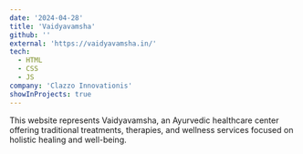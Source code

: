 ```yaml
---
date: '2024-04-28'
title: 'Vaidyavamsha'
github: ''
external: 'https://vaidyavamsha.in/'
tech:
  - HTML
  - CSS
  - JS
company: 'Clazzo Innovationis'
showInProjects: true
---
```


This website represents Vaidyavamsha, an Ayurvedic healthcare center offering traditional treatments, therapies, and wellness services focused on holistic healing and well-being.
